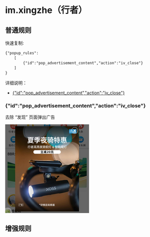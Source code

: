 # im.xingzhe（行者）

## 普通规则

快速复制:
```
{"popup_rules":
    [
        {"id":"pop_advertisement_content","action":"iv_close"}
    ]
}
```
详细说明：
- [{"id":"pop_advertisement_content","action":"iv_close"}](#idpop_advertisement_contentactioniv_close)

### {"id":"pop_advertisement_content","action":"iv_close"}
去除 “发现” 页面弹出广告

![](./assets/发现页面弹出广告.jpg)


## 增强规则
